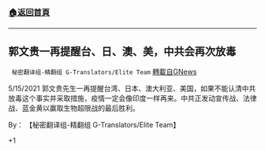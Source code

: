 ###  [:house:返回首頁](https://github.com/ourhimalayas/txt)
---

## 郭文贵一再提醒台、日、澳、美，中共会再次放毒
` 秘密翻译组-精翻组 G-Translators/Elite Team` [轉載自GNews](https://gnews.org/zh-hans/1247996/)

5/15/2021 郭文贵先生一再提醒台湾、日本、澳大利亚、美国，如果不能认清中共放毒这个事实并采取措施，疫情一定会像印度一样再来。中共正发动宣传战、法律战、蓝金黄以赢取生物超限战的最后胜利。

By： 【秘密翻译组-精翻组 G-Translators/Elite Team】

+1
